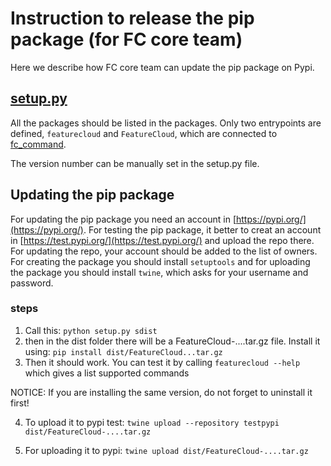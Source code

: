 # Instruction to release the pip package (for FC core team)
Here we describe how FC core team can update the pip package on Pypi.

## [setup.py](/setup.py)
All the packages should be listed in the packages.
Only two entrypoints are defined, `featurecloud` and `FeatureCloud`, which are connected 
to [fc_command](/FeatureCloud/__main__.py').

The version number can be manually set in the setup.py file.

## Updating the pip package
For updating the pip package you need an account in [https://pypi.org/](https://pypi.org/). For testing the pip package,
it better to creat an account in [https://test.pypi.org/](https://test.pypi.org/) and upload the repo there.
For updating the repo, your account should be added to the list of owners.
For creating the package you should install `setuptools` and for uploading the package you should install `twine`, 
which asks for your username and password. 
### steps
1. Call this:
```python setup.py sdist```
2. then in the dist folder there will be a FeatureCloud-....tar.gz file. Install it using:
```pip install dist/FeatureCloud...tar.gz```
3. Then it should work. You can test it by calling ```featurecloud --help``` which gives a list supported commands

NOTICE: If you are installing the same version, do not forget to uninstall it first!

4. To upload it to pypi test:
```twine upload --repository testpypi dist/FeatureCloud-....tar.gz```

5. For uploading it to pypi:
```twine upload dist/FeatureCloud-....tar.gz```
